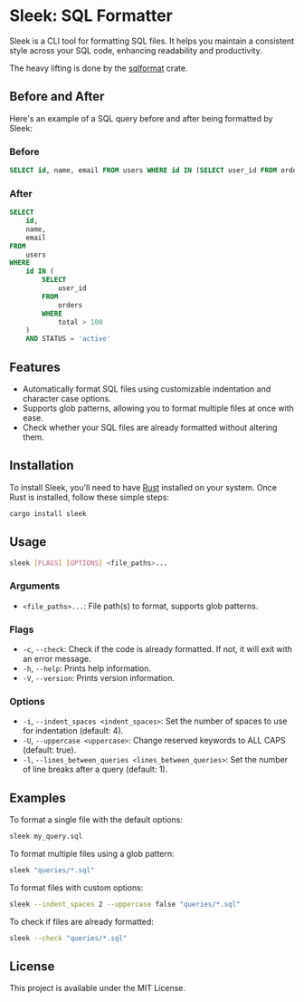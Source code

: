 # Sleek: SQL Formatter

Sleek is a CLI tool for formatting SQL files. It helps you maintain a consistent
style across your SQL code, enhancing readability and productivity.

The heavy lifting is done by the
[sqlformat](https://github.com/shssoichiro/sqlformat-rs) crate.

## Before and After

Here's an example of a SQL query before and after being formatted by Sleek:

### Before

```sql
SELECT id, name, email FROM users WHERE id IN (SELECT user_id FROM orders WHERE total > 100) AND status = 'active'
```

### After

```sql
SELECT
    id,
    name,
    email
FROM
    users
WHERE
    id IN (
        SELECT
            user_id
        FROM
            orders
        WHERE
            total > 100
    )
    AND STATUS = 'active'
```

## Features

- Automatically format SQL files using customizable indentation and character
  case options.
- Supports glob patterns, allowing you to format multiple files at once with
  ease.
- Check whether your SQL files are already formatted without altering them.

## Installation

To install Sleek, you'll need to have
[Rust](https://www.rust-lang.org/tools/install) installed on your system. Once
Rust is installed, follow these simple steps:

```bash
cargo install sleek
```

## Usage

```bash
sleek [FLAGS] [OPTIONS] <file_paths>...
```

### Arguments

- `<file_paths>...`: File path(s) to format, supports glob patterns.

### Flags

- `-c`, `--check`: Check if the code is already formatted. If not, it will exit
  with an error message.
- `-h`, `--help`: Prints help information.
- `-V`, `--version`: Prints version information.

### Options

- `-i`, `--indent_spaces <indent_spaces>`: Set the number of spaces to use for
  indentation (default: 4).
- `-U`, `--uppercase <uppercase>`: Change reserved keywords to ALL CAPS
  (default: true).
- `-l`, `--lines_between_queries <lines_between_queries>`: Set the number of
  line breaks after a query (default: 1).

## Examples

To format a single file with the default options:

```bash
sleek my_query.sql
```

To format multiple files using a glob pattern:

```bash
sleek "queries/*.sql"
```

To format files with custom options:

```bash
sleek --indent_spaces 2 --uppercase false "queries/*.sql"
```

To check if files are already formatted:

```bash
sleek --check "queries/*.sql"
```

## License

This project is available under the MIT License.
